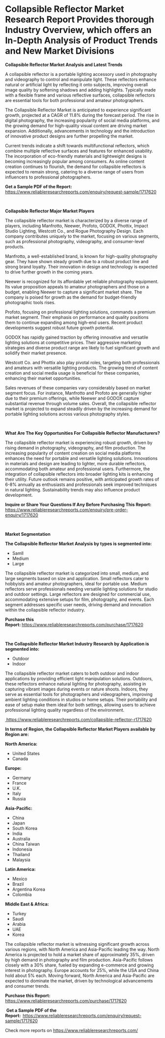 <p><h1>Collapsible Reflector Market Research Report Provides thorough Industry Overview, which offers an In-Depth Analysis of Product Trends and New Market Divisions</h1></p><p><strong>Collapsible Reflector Market Analysis and Latest Trends</strong></p>
<p><p>A collapsible reflector is a portable lighting accessory used in photography and videography to control and manipulate light. These reflectors enhance natural or artificial light by reflecting it onto subjects, improving overall image quality by softening shadows and adding highlights. Typically made with a flexible frame and various reflective surfaces, collapsible reflectors are essential tools for both professional and amateur photographers.</p><p>The Collapsible Reflector Market is anticipated to experience significant growth, projected at a CAGR of 11.8% during the forecast period. The rise in digital photography, the increasing popularity of social media platforms, and the growing demand for high-quality visual content are driving market expansion. Additionally, advancements in technology and the introduction of innovative product designs are further propelling the market. </p><p>Current trends indicate a shift towards multifunctional reflectors, which combine multiple reflective surfaces and features for enhanced usability. The incorporation of eco-friendly materials and lightweight designs is becoming increasingly popular among consumers. As online content creation continues to flourish, the demand for collapsible reflectors is expected to remain strong, catering to a diverse range of users from influencers to professional photographers.</p></p>
<p><strong>Get a Sample PDF of the Report:&nbsp;</strong> <a href="https://www.reliableresearchreports.com/enquiry/request-sample/1717620?utm_campaign=2203&utm_medium=2&utm_source=Github&utm_content=ia&utm_term=08022025&utm_id=collapsible-reflector">https://www.reliableresearchreports.com/enquiry/request-sample/1717620</a></p>
<p>&nbsp;</p>
<p><strong>Collapsible Reflector Major Market Players</strong></p>
<p><p>The collapsible reflector market is characterized by a diverse range of players, including Manfrotto, Neewer, Profoto, GODOX, Phottix, Impact Studio Lighting, Westcott Co., and Rogue Photography Design. Each company contributes uniquely to the market, focusing on various segments, such as professional photography, videography, and consumer-level products.</p><p>Manfrotto, a well-established brand, is known for high-quality photography gear. They have shown steady growth due to a robust product line and strong brand loyalty. Their innovation in design and technology is expected to drive further growth in the coming years.</p><p>Neewer is recognized for its affordable yet reliable photography equipment. Its value proposition appeals to amateur photographers and those on a budget, enabling Neewer to capture a significant market share. The company is poised for growth as the demand for budget-friendly photographic tools rises.</p><p>Profoto, focusing on professional lighting solutions, commands a premium market segment. Their emphasis on performance and quality positions them to continue expanding among high-end users. Recent product developments suggest robust future growth potential.</p><p>GODOX has rapidly gained traction by offering innovative and versatile lighting solutions at competitive prices. Their aggressive marketing strategies and diverse product range are likely to fuel significant growth and solidify their market presence.</p><p>Westcott Co. and Phottix also play pivotal roles, targeting both professionals and amateurs with versatile lighting products. The growing trend of content creation and social media usage is beneficial for these companies, enhancing their market opportunities.</p><p>Sales revenues of these companies vary considerably based on market segment focus. For instance, Manfrotto and Profoto are generally higher due to their premium offerings, while Neewer and GODOX capture substantial revenue through volume sales. Overall, the collapsible reflector market is projected to expand steadily driven by the increasing demand for portable lighting solutions across various photography styles.</p></p>
<p>&nbsp;</p>
<p><strong>What Are The Key Opportunities For Collapsible Reflector Manufacturers?</strong></p>
<p><p>The collapsible reflector market is experiencing robust growth, driven by rising demand in photography, videography, and film production. The increasing popularity of content creation on social media platforms enhances the need for portable and versatile lighting solutions. Innovations in materials and design are leading to lighter, more durable reflectors, accommodating both amateur and professional users. Furthermore, the integration of collapsible reflectors into broader lighting kits is enhancing their utility. Future outlook remains positive, with anticipated growth rates of 6-8% annually as enthusiasts and professionals seek improved techniques in natural lighting. Sustainability trends may also influence product development.</p></p>
<p><strong>Inquire or Share Your Questions If Any Before Purchasing This Report:</strong> <a href="https://www.reliableresearchreports.com/enquiry/pre-order-enquiry/1717620?utm_campaign=2203&utm_medium=2&utm_source=Github&utm_content=ia&utm_term=08022025&utm_id=collapsible-reflector">https://www.reliableresearchreports.com/enquiry/pre-order-enquiry/1717620</a></p>
<p>&nbsp;</p>
<p><strong>Market Segmentation</strong></p>
<p><strong>The Collapsible Reflector Market Analysis by types is segmented into:</strong></p>
<p><ul><li>Samll</li><li>Medium</li><li>Large</li></ul></p>
<p><p>The collapsible reflector market is categorized into small, medium, and large segments based on size and application. Small reflectors cater to hobbyists and amateur photographers, ideal for portable use. Medium reflectors serve professionals needing versatile lighting solutions for studio and outdoor settings. Large reflectors are designed for commercial use, accommodating extensive setups for film, photography, and events. Each segment addresses specific user needs, driving demand and innovation within the collapsible reflector industry.</p></p>
<p><strong>Purchase this Report:&nbsp;</strong><a href="https://www.reliableresearchreports.com/purchase/1717620?utm_campaign=2203&utm_medium=2&utm_source=Github&utm_content=ia&utm_term=08022025&utm_id=collapsible-reflector">https://www.reliableresearchreports.com/purchase/1717620</a></p>
<p>&nbsp;</p>
<p><strong>The Collapsible Reflector Market Industry Research by Application is segmented into:</strong></p>
<p><ul><li>Outdoor</li><li>Indoor</li></ul></p>
<p><p>The collapsible reflector market caters to both outdoor and indoor applications by providing efficient light manipulation solutions. Outdoors, these reflectors enhance natural lighting for photography, assisting in capturing vibrant images during events or nature shoots. Indoors, they serve as essential tools for photographers and videographers, improving ambient lighting conditions in studios or home setups. Their portability and ease of setup make them ideal for both settings, allowing users to achieve professional lighting quality regardless of the environment.</p></p>
<p><a href="https://www.reliableresearchreports.com/collapsible-reflector-r1717620?utm_campaign=2203&utm_medium=2&utm_source=Github&utm_content=ia&utm_term=08022025&utm_id=collapsible-reflector">&nbsp;https://www.reliableresearchreports.com/collapsible-reflector-r1717620</a></p>
<p><strong>In terms of Region, the Collapsible Reflector Market Players available by Region are:</strong></p>
<p>
    <p> <strong> North America: </strong>
        <ul>
            <li>United States</li>
            <li>Canada</li>
        </ul>
        </p> 
    <p> <strong> Europe: </strong>
        <ul>
            <li>Germany</li>
            <li>France</li>
            <li>U.K.</li>
            <li>Italy</li>
            <li>Russia</li>
        </ul>
        </p> 
    <p> <strong> Asia-Pacific: </strong>
        <ul>
            <li>China</li>
            <li>Japan</li>
            <li>South Korea</li>
            <li>India</li>
            <li>Australia</li>
            <li>China Taiwan</li>
            <li>Indonesia</li>
            <li>Thailand</li>
            <li>Malaysia</li>
        </ul>
        </p> 
    <p> <strong> Latin America: </strong>
        <ul>
            <li>Mexico</li>
            <li>Brazil</li>
            <li>Argentina Korea</li>
            <li>Colombia</li>
        </ul>
        </p> 
    <p> <strong> Middle East & Africa: </strong>
        <ul>
            <li>Turkey</li>
            <li>Saudi</li>
            <li>Arabia</li>
            <li>UAE</li>
            <li>Korea</li>
        </ul>
    </p>
    </p>
<p><p>The collapsible reflector market is witnessing significant growth across various regions, with North America and Asia-Pacific leading the way. North America is projected to hold a market share of approximately 35%, driven by high demand in photography and film production. Asia-Pacific follows closely with a 30% share, fueled by expanding e-commerce and growing interest in photography. Europe accounts for 25%, while the USA and China hold about 5% each. Moving forward, North America and Asia-Pacific are expected to dominate the market, driven by technological advancements and consumer trends.</p></p>
<p><strong>Purchase this Report: </strong><a href="https://www.reliableresearchreports.com/purchase/1717620?utm_campaign=2203&utm_medium=2&utm_source=Github&utm_content=ia&utm_term=08022025&utm_id=collapsible-reflector">https://www.reliableresearchreports.com/purchase/1717620</a></p>
<p>&nbsp;<strong>Get a Sample PDF of the Report:&nbsp;&nbsp;</strong><a href="https://www.reliableresearchreports.com/enquiry/request-sample/1717620?utm_campaign=2203&utm_medium=2&utm_source=Github&utm_content=ia&utm_term=08022025&utm_id=collapsible-reflector">https://www.reliableresearchreports.com/enquiry/request-sample/1717620</a></p>
<p><strong></strong></p>
<p>Check more reports on <a href="https://www.reliableresearchreports.com/?utm_campaign=2203&utm_medium=2&utm_source=Github&utm_content=ia&utm_term=08022025&utm_id=collapsible-reflector">https://www.reliableresearchreports.com/</a></p>